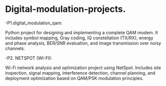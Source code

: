 # Digital-modulation-projects.
-P1.digital_modulation_qam:

Python project for designing and implementing a complete QAM modem. It includes symbol mapping, Gray coding, IQ constellation (TX/RX), energy and phase analysis, BER/SNR evaluation, and image transmission over noisy channels.

-P2. NETSPOT (WI-FI):

Wi-Fi network analysis and optimization project using NetSpot. Includes site inspection, signal mapping, interference detection, channel planning, and deployment optimization based on QAM/PSK modulation principles.


